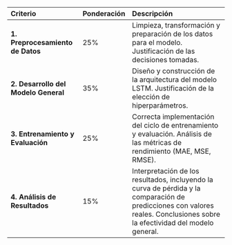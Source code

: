 | Criterio | Ponderación | Descripción |
| :--- | :--- | :--- |
| **1. Preprocesamiento de Datos** | 25% | Limpieza, transformación y preparación de los datos para el modelo. Justificación de las decisiones tomadas. |
| **2. Desarrollo del Modelo General** | 35% | Diseño y construcción de la arquitectura del modelo LSTM. Justificación de la elección de hiperparámetros. |
| **3. Entrenamiento y Evaluación** | 25% | Correcta implementación del ciclo de entrenamiento y evaluación. Análisis de las métricas de rendimiento (MAE, MSE, RMSE). |
| **4. Análisis de Resultados** | 15% | Interpretación de los resultados, incluyendo la curva de pérdida y la comparación de predicciones con valores reales. Conclusiones sobre la efectividad del modelo general. |
